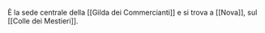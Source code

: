 È la sede centrale della [[Gilda dei Commercianti]] e si trova a [[Nova]], sul [[Colle dei Mestieri]]. 